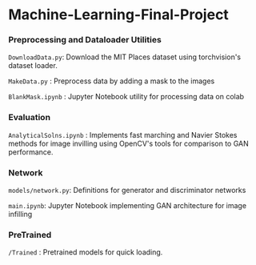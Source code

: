 # Machine-Learning-Final-Project

### Preprocessing and Dataloader Utilities

`DownloadData.py`: Download the MIT Places dataset using torchvision's dataset loader.

`MakeData.py` : Preprocess data by adding a mask to the images

`BlankMask.ipynb` : Jupyter Notebook utility for processing data on colab

### Evaluation

`AnalyticalSolns.ipynb` : Implements fast marching and Navier Stokes methods for image invilling using OpenCV's tools for comparison to GAN performance.

### Network

`models/network.py`: Definitions for generator and discriminator networks

`main.ipynb`: Jupyter Notebook implementing GAN architecture for image infilling

### PreTrained

`/Trained` : Pretrained models for quick loading.
